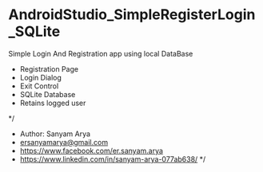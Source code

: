 # AndroidStudio_SimpleRegisterLogin_SQLite
Simple Login And Registration app using local DataBase
* Registration Page
* Login Dialog
* Exit Control
* SQLite Database
* Retains logged user

*/
* Author: Sanyam Arya
* ersanyamarya@gmail.com
* https://www.facebook.com/er.sanyam.arya
* https://www.linkedin.com/in/sanyam-arya-077ab638/
*/
